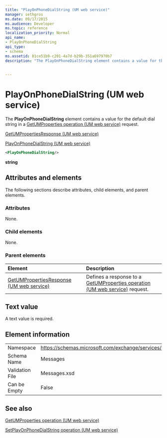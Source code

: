 ```yaml
---
title: "PlayOnPhoneDialString (UM web service)"
manager: sethgros
ms.date: 09/17/2015
ms.audience: Developer
ms.topic: reference
localization_priority: Normal
api_name:
- PlayOnPhoneDialString
api_type:
- schema
ms.assetid: 81ce51b9-c201-4a7d-b29b-351a697970b7
description: "The PlayOnPhoneDialString element contains a value for the default dial string in a GetUMProperties operation (UM web service) request."
 
 
---
```


# PlayOnPhoneDialString (UM web service)

The **PlayOnPhoneDialString** element contains a value for the default dial string in a [GetUMProperties operation (UM web service)](getumproperties-operation-um-web-service.md) request. 
  
[GetUMPropertiesResponse (UM web service)](getumpropertiesresponse-um-web-service.md)
  
[PlayOnPhoneDialString (UM web service)](playonphonedialstring-um-web-service.md)
  
```xml
<PlayOnPhoneDialString/>
```

 **string**
## Attributes and elements

The following sections describe attributes, child elements, and parent elements.
  
### Attributes

None.
  
### Child elements

None.
  
### Parent elements

|**Element**|**Description**|
|:-----|:-----|
|[GetUMPropertiesResponse (UM web service)](getumpropertiesresponse-um-web-service.md) <br/> |Defines a response to a [GetUMProperties operation (UM web service)](getumproperties-operation-um-web-service.md) request.  <br/> |
   
## Text value

A text value is required.
  
## Element information

|||
|:-----|:-----|
|Namespace  <br/> |https://schemas.microsoft.com/exchange/services/2006/messages  <br/> |
|Schema Name  <br/> |Messages  <br/> |
|Validation File  <br/> |Messages.xsd  <br/> |
|Can be Empty  <br/> |False  <br/> |
   
## See also



[GetUMProperties operation (UM web service)](getumproperties-operation-um-web-service.md)
  
[SetPlayOnPhoneDialString operation (UM web service)](setplayonphonedialstring-operation-um-web-service.md)

